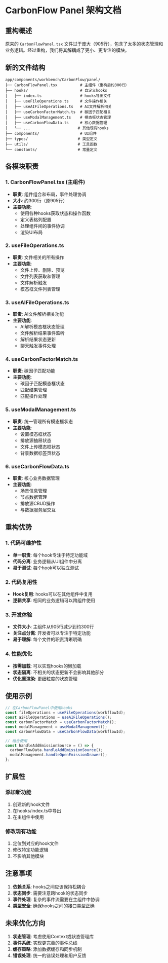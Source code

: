 # CarbonFlow Panel 架构文档

## 重构概述

原来的 `CarbonFlowPanel.tsx` 文件过于庞大（905行），包含了太多的状态管理和业务逻辑。经过重构，我们将其解耦成了更小、更专注的模块。

## 新的文件结构

```
app/components/workbench/CarbonFlow/panel/
├── CarbonFlowPanel.tsx          # 主组件（重构后约300行）
├── hooks/                       # 自定义hooks
│   ├── index.ts                 # hooks导出文件
│   ├── useFileOperations.ts     # 文件操作相关
│   ├── useAIFileOperations.ts   # AI文件解析相关
│   ├── useCarbonFactorMatch.ts  # 碳因子匹配相关
│   ├── useModalManagement.ts    # 模态框状态管理
│   ├── useCarbonFlowData.ts     # 核心数据管理
│   └── ...                     # 其他现有hooks
├── components/                  # UI组件
├── types/                      # 类型定义
├── utils/                      # 工具函数
└── constants/                  # 常量定义
```

## 各模块职责

### 1. CarbonFlowPanel.tsx (主组件)
- **职责**: 组件组合和布局，事件处理协调
- **大小**: 约300行（原905行）
- **主要功能**:
  - 使用各种hooks获取状态和操作函数
  - 定义表格列配置
  - 处理组件间的事件协调
  - 渲染UI布局

### 2. useFileOperations.ts
- **职责**: 文件相关的所有操作
- **主要功能**:
  - 文件上传、删除、预览
  - 文件列表获取和管理
  - 文件解析触发
  - 模态框文件列表管理

### 3. useAIFileOperations.ts
- **职责**: AI文件解析相关功能
- **主要功能**:
  - AI解析模态框状态管理
  - 文件解析结果事件监听
  - 解析结果状态更新
  - 聊天触发事件处理

### 4. useCarbonFactorMatch.ts
- **职责**: 碳因子匹配功能
- **主要功能**:
  - 碳因子匹配模态框状态
  - 匹配结果管理
  - 匹配操作处理

### 5. useModalManagement.ts
- **职责**: 统一管理所有模态框状态
- **主要功能**:
  - 设置模态框状态
  - 排放源抽屉状态
  - 文件上传模态框状态
  - 背景数据标签页状态

### 6. useCarbonFlowData.ts
- **职责**: 核心业务数据管理
- **主要功能**:
  - 场景信息管理
  - 节点数据管理
  - 排放源CRUD操作
  - 与数据服务层交互

## 重构优势

### 1. 代码可维护性
- **单一职责**: 每个hook专注于特定功能域
- **代码分离**: 业务逻辑从UI组件中分离
- **易于测试**: 每个hook可以独立测试

### 2. 代码复用性
- **Hook复用**: hooks可以在其他组件中复用
- **逻辑共享**: 相同的业务逻辑可以跨组件使用

### 3. 开发体验
- **文件大小**: 主组件从905行减少到约300行
- **关注点分离**: 开发者可以专注于特定功能
- **易于理解**: 每个文件的职责清晰明确

### 4. 性能优化
- **按需加载**: 可以实现hooks的懒加载
- **状态隔离**: 不相关的状态更新不会影响其他部分
- **优化重渲染**: 更细粒度的状态管理

## 使用示例

```typescript
// 在CarbonFlowPanel中使用hooks
const fileOperations = useFileOperations(workflowId);
const aiFileOperations = useAIFileOperations();
const carbonFactorMatch = useCarbonFactorMatch();
const modalManagement = useModalManagement();
const carbonFlowData = useCarbonFlowData(workflowId);

// 组合使用
const handleAddEmissionSource = () => {
  carbonFlowData.handleAddEmissionSource();
  modalManagement.handleOpenEmissionDrawer();
};
```

## 扩展性

### 添加新功能
1. 创建新的hook文件
2. 在hooks/index.ts中导出
3. 在主组件中使用

### 修改现有功能
1. 定位到对应的hook文件
2. 修改特定功能逻辑
3. 不影响其他模块

## 注意事项

1. **依赖关系**: hooks之间应该保持松耦合
2. **状态同步**: 需要注意跨hook的状态同步
3. **事件处理**: 复杂的事件流需要在主组件中协调
4. **类型安全**: 确保hooks之间的接口类型正确

## 未来优化方向

1. **状态管理**: 考虑使用Context或状态管理库
2. **事件系统**: 实现更完善的事件总线
3. **缓存策略**: 添加数据缓存和同步机制
4. **错误处理**: 统一的错误处理和用户反馈 